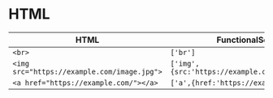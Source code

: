 # HTML

|HTML                                       |FunctionalScript                               |
|-------------------------------------------|-----------------------------------------------|
|`<br>`                                     |`['br']`                                       |
|`<img src="https://example.com/image.jpg">`|`['img',{src:'https://example.com/image.jpg'}]`|
|`<a href="https://example.com/"></a>`      |`['a',{href:'https://example.com/'}]`          |